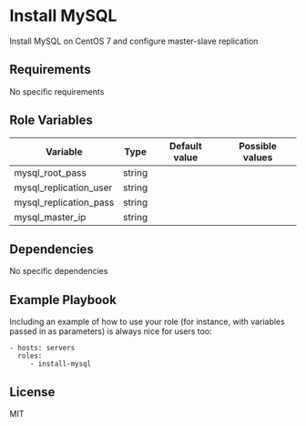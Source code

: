 Install MySQL
=========

Install MySQL on CentOS 7 and configure master-slave replication

Requirements
------------

No specific requirements

Role Variables
--------------

| Variable               | Type   | Default value | Possible values |
|------------------------|--------|---------------|-----------------|
| mysql_root_pass        | string |               |                 |
| mysql_replication_user | string |               |                 |
| mysql_replication_pass | string |               |                 |
| mysql_master_ip        | string |               |                 |

Dependencies
------------

No specific dependencies

Example Playbook
----------------

Including an example of how to use your role (for instance, with variables passed in as parameters) is always nice for users too:

    - hosts: servers
      roles:
         - install-mysql

License
-------

MIT
